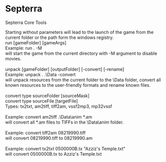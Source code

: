 # Septerra
Septerra Core Tools

Starting without parameters will lead to the launch of the game from the current folder or the path form the windows registry.
<br/>
run [gameFolder] [gameArgs]<br/>
  Example: run . -M<br/>
  will start the game from the current directory with -M argument to disable movies.<br/>
<br/>
unpack [gameFolder] [outputFolder] [-convert] [-rename]<br/>
 Example: unpack . .\Data -convert<br/>
  will unpack resources from the current folder to the \Data folder, convert all known resources to the user-friendly formats and rename known files.<br/>
<br/>
convert type sourceFolder [sourceMask]<br/>
convert type sourceFile [targetFile]<br/>
  Types: tx2txt, am2tiff, tiff2am, vssf2mp3, mp32vssf<br/>
<br/>
  Example: convert am2tiff .\Data\anim *.am<br/>
  will convert all *.am files to TIFFs in the \Data\anim folder.<br/>
<br/>
  Example: convert tiff2am 08219990.tiff<br/>
  will convert 08219990.tiff to 08219990.am<br/>
<br/>
  Example: convert tx2txt 0500000B.tx "Azziz's Temple.txt"<br/>
  will convert 0500000B.tx to Azziz's Temple.txt<br/>
